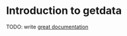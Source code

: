 # Introduction to getdata

TODO: write [great documentation](http://jacobian.org/writing/what-to-write/)
